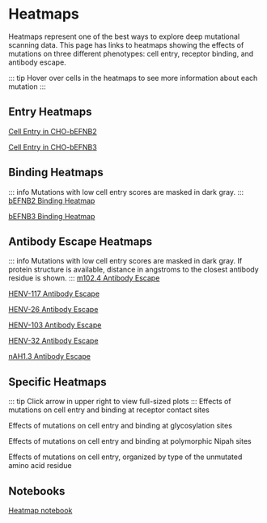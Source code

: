 # Heatmaps

Heatmaps represent one of the best ways to explore deep mutational scanning data. This page has links to heatmaps showing the effects of mutations on three different phenotypes: cell entry, receptor binding, and antibody escape. 

::: tip
Hover over cells in the heatmaps to see more information about each mutation
:::

## Entry Heatmaps
<a href="htmls/E2_entry_heatmap.html" target="_self">Cell Entry in CHO-bEFNB2</a>

<a href="htmls/E3_entry_heatmap.html" target="_self">Cell Entry in CHO-bEFNB3</a>

## Binding Heatmaps
::: info
Mutations with low cell entry scores are masked in dark gray.
:::
<a href="htmls/E2_binding_heatmap.html" target="_self">bEFNB2 Binding Heatmap</a>

<a href="htmls/E3_binding_heatmap.html" target="_self">bEFNB3 Binding Heatmap</a>

## Antibody Escape Heatmaps
::: info
Mutations with low cell entry scores are masked in dark gray.
If protein structure is available, distance in angstroms to the closest antibody residue is shown.
:::
<a href="htmls/m102_heatmap_plot.html" target="_self">m102.4 Antibody Escape</a>

<a href="htmls/HENV117_heatmap_plot.html" target="_self">HENV-117 Antibody Escape</a>

<a href="htmls/HENV26_heatmap_plot.html" target="_self">HENV-26 Antibody Escape</a>

<a href="htmls/HENV103_heatmap_plot.html" target="_self">HENV-103 Antibody Escape</a>

<a href="htmls/HENV32_heatmap_plot.html" target="_self">HENV-32 Antibody Escape</a>

<a href="htmls/nAH1_heatmap_plot.html" target="_self">nAH1.3 Antibody Escape</a>


## Specific Heatmaps
::: tip
Click arrow in upper right to view full-sized plots
:::
Effects of mutations on cell entry and binding at receptor contact sites
<Altair :showShadow="true" :spec-url="'/htmls/combined_entry_binding_contact_heatmaps.html'"></Altair>

Effects of mutations on cell entry and binding at glycosylation sites
<Altair :showShadow="true" :spec-url="'/htmls/glycan_sites_img_heatmap.html'"></Altair>

Effects of mutations on cell entry and binding at polymorphic Nipah sites
<Altair :showShadow="true" :spec-url="'/htmls/nipah_poly_sites_img_heatmap.html'"></Altair>

Effects of mutations on cell entry, organized by type of the unmutated amino acid residue 
<Altair :showShadow="true" :spec-url="'/htmls/E3_entry_AA_prop_heatmap.html'"></Altair>

## Notebooks

<a href="notebooks/plot_heatmaps.html" target="_self">Heatmap notebook</a>

